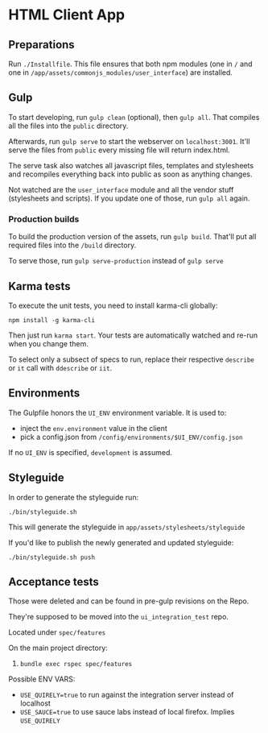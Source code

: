 # HTML Client App

## Preparations

Run `./Installfile`. This file ensures that both npm modules (one in
`/` and one in `/app/assets/commonjs_modules/user_interface`) are
installed.

## Gulp

To start developing, run `gulp clean` (optional), then `gulp all`.
That compiles all the files into the `public` directory.

Afterwards, run `gulp serve` to start the webserver on `localhost:3001`.
It'll serve the files from `public` every missing file will return
index.html.

The serve task also watches all javascript files, templates and
stylesheets and recompiles everything back into public as soon as
anything changes.

Not watched are the `user_interface` module and all the vendor stuff
(stylesheets and scripts). If you update one of those, run `gulp all`
again.

### Production builds

To build the production version of the assets, run `gulp build`.
That'll put all required files into the `/build` directory.

To serve those, run `gulp serve-production` instead of `gulp serve`

## Karma tests

To execute the unit tests, you need to install karma-cli globally:

    npm install -g karma-cli

Then just run `karma start`. Your tests are automatically watched and
re-run when you change them.

To select only a subsect of specs to run, replace their respective
`describe` or `it` call with `ddescribe` or `iit`.

## Environments

The Gulpfile honors the `UI_ENV` environment
variable. It is used to:

- inject the `env.environment` value in the client
- pick a config.json from `/config/environments/$UI_ENV/config.json`

If no `UI_ENV` is specified, `development` is assumed.

## Styleguide

In order to generate the styleguide run:
```
./bin/styleguide.sh
```

This will generate the styleguide in `app/assets/stylesheets/styleguide`

If you'd like to publish the newly generated and updated styleguide:
```
./bin/styleguide.sh push
```
## Acceptance tests

Those were deleted and can be found in pre-gulp revisions on the Repo.

They're supposed to be moved into the `ui_integration_test` repo.

Located under `spec/features`

On the main project directory:

1. `bundle exec rspec spec/features`

Possible ENV VARS:

- `USE_QUIRELY=true` to run against the integration server
  instead of localhost
- `USE_SAUCE=true` to use sauce labs instead of local firefox.
  Implies `USE_QUIRELY`

